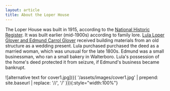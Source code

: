 ```yaml
---
layout: article
title: About the Loper House
---
```


The Loper House was built in 1915, according to the [National Historic Register](http://www.nationalregister.sc.gov/colleton/S10817715007/pages/WHD33.htm).  It was built earlier (mid-1900s) according to family lore.  [Lula Loper Glover and Edmund Carrol Glover](https://www.findagrave.com/memorial/155539110/lula-glover) received building materials from an old structure as a wedding present.  Lula purchased purchased the deed as a married woman, which was unusual for the late 1800s.  Edmund was a small businessman, who ran a small bakery in Walterboro. Lula's possession of the home's deed protected it from seizure, if Edmund's business became bankrupt.



![alternative text for cover1.jpg]({{ '/assets/images/cover1.jpg' | prepend: site.baseurl | replace: '//', '/' }}){:style="width:100%"}

